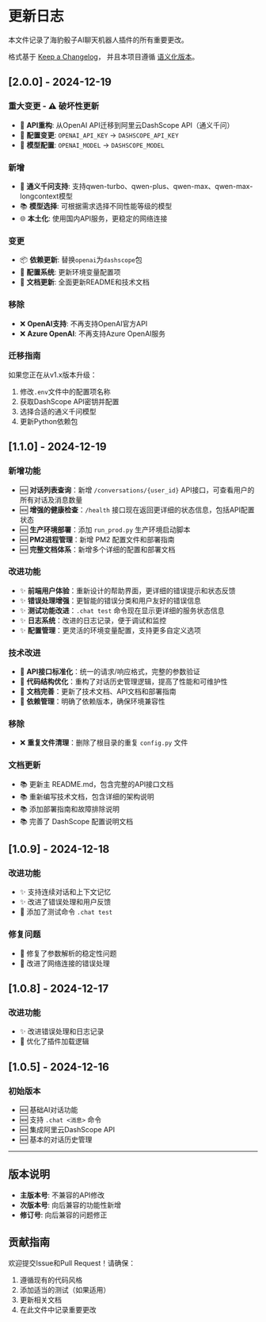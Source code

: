 # 更新日志

本文件记录了海豹骰子AI聊天机器人插件的所有重要更改。

格式基于 [Keep a Changelog](https://keepachangelog.com/zh-CN/1.0.0/)，
并且本项目遵循 [语义化版本](https://semver.org/spec/v2.0.0.html)。

## [2.0.0] - 2024-12-19

### 重大变更 - ⚠️ 破坏性更新
- 🔄 **API重构**: 从OpenAI API迁移到阿里云DashScope API（通义千问）
- 🔧 **配置变更**: `OPENAI_API_KEY` → `DASHSCOPE_API_KEY`
- 🔧 **模型配置**: `OPENAI_MODEL` → `DASHSCOPE_MODEL`

### 新增
- 🧠 **通义千问支持**: 支持qwen-turbo、qwen-plus、qwen-max、qwen-max-longcontext模型
- 📚 **模型选择**: 可根据需求选择不同性能等级的模型
- 🌐 **本土化**: 使用国内API服务，更稳定的网络连接

### 变更
- 📦 **依赖更新**: 替换`openai`为`dashscope`包
- 🔧 **配置系统**: 更新环境变量配置项
- 📖 **文档更新**: 全面更新README和技术文档

### 移除
- ❌ **OpenAI支持**: 不再支持OpenAI官方API
- ❌ **Azure OpenAI**: 不再支持Azure OpenAI服务

### 迁移指南
如果您正在从v1.x版本升级：
1. 修改`.env`文件中的配置项名称
2. 获取DashScope API密钥并配置
3. 选择合适的通义千问模型
4. 更新Python依赖包

## [1.1.0] - 2024-12-19

### 新增功能
- 🆕 **对话列表查询**：新增 `/conversations/{user_id}` API接口，可查看用户的所有对话及消息数量
- 🆕 **增强的健康检查**：`/health` 接口现在返回更详细的状态信息，包括API配置状态
- 🆕 **生产环境部署**：添加 `run_prod.py` 生产环境启动脚本
- 🆕 **PM2进程管理**：新增 PM2 配置文件和部署指南
- 🆕 **完整文档体系**：新增多个详细的配置和部署文档

### 改进功能
- ✨ **前端用户体验**：重新设计的帮助界面，更详细的错误提示和状态反馈
- ✨ **错误处理增强**：更智能的错误分类和用户友好的错误信息
- ✨ **测试功能改进**：`.chat test` 命令现在显示更详细的服务状态信息
- ✨ **日志系统**：改进的日志记录，便于调试和监控
- ✨ **配置管理**：更灵活的环境变量配置，支持更多自定义选项

### 技术改进
- 🔧 **API接口标准化**：统一的请求/响应格式，完整的参数验证
- 🔧 **代码结构优化**：重构了对话历史管理逻辑，提高了性能和可维护性
- 🔧 **文档完善**：更新了技术文档、API文档和部署指南
- 🔧 **依赖管理**：明确了依赖版本，确保环境兼容性

### 移除
- ❌ **重复文件清理**：删除了根目录的重复 `config.py` 文件

### 文档更新
- 📚 更新主 README.md，包含完整的API接口文档
- 📚 重新编写技术文档，包含详细的架构说明
- 📚 添加部署指南和故障排除说明
- 📚 完善了 DashScope 配置说明文档

## [1.0.9] - 2024-12-18

### 改进功能
- ✨ 支持连续对话和上下文记忆
- ✨ 改进了错误处理和用户反馈
- 🔧 添加了测试命令 `.chat test`

### 修复问题
- 🐛 修复了参数解析的稳定性问题
- 🐛 改进了网络连接的错误处理

## [1.0.8] - 2024-12-17

### 改进功能
- ✨ 改进错误处理和日志记录
- 🔧 优化了插件加载逻辑

## [1.0.5] - 2024-12-16

### 初始版本
- 🆕 基础AI对话功能
- 🆕 支持 `.chat <消息>` 命令
- 🆕 集成阿里云DashScope API
- 🆕 基本的对话历史管理

---

## 版本说明

- **主版本号**: 不兼容的API修改
- **次版本号**: 向后兼容的功能性新增
- **修订号**: 向后兼容的问题修正

## 贡献指南

欢迎提交Issue和Pull Request！请确保：
1. 遵循现有的代码风格
2. 添加适当的测试（如果适用）
3. 更新相关文档
4. 在此文件中记录重要更改 